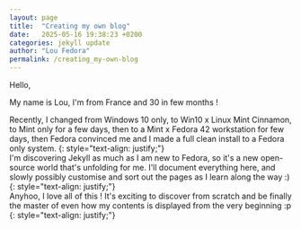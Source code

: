 ```yaml
---
layout: page
title:  "Creating my own blog"
date:   2025-05-16 19:38:23 +0200
categories: jekyll update
author: "Lou Fedora"
permalink: /creating_my-own-blog
---
```


Hello, 

My name is Lou, I'm from France and 30 in few months !

Recently, I changed from Windows 10 only, to Win10 x Linux Mint Cinnamon, to Mint only for a few days, then to a Mint x Fedora 42 workstation for few days, then Fedora convinced me and I made a full clean install to a Fedora only system.
{: style="text-align: justify;"}
<br/>
I'm discovering Jekyll as much as I am new to Fedora, so it's a new open-source world that's unfolding for me. I'll document everything here, and slowly possibly customise and sort out the pages as I learn along the way :)
{: style="text-align: justify;"}
<br/>
Anyhoo, I love all of this ! It's exciting to discover from scratch and be finally the master of even how my contents is displayed from the very beginning :p
{: style="text-align: justify;"}
